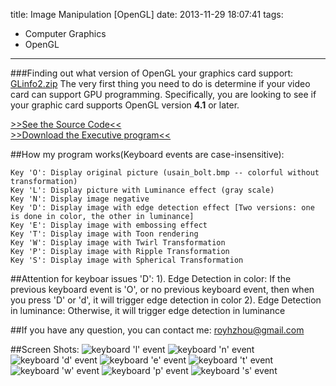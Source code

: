 title: Image Manipulation [OpenGL]
date: 2013-11-29 18:07:41
tags:
  - Computer Graphics
  - OpenGL
---

###Finding out what version of OpenGL your graphics card support: [GLinfo2.zip](https://dn-myblog.qbox.me/demo/ComputerGraphics/GLinfo2.zip)
The very first thing you need to do is determine if your video card can support GPU programming. Specifically, you are looking to see if your graphic card supports OpenGL version **4.1** or later.

[>>See the Source Code<<](https://github.com/zhouhao/CS543-Computer-Graphics-Course-Project/tree/master/HW5)   
[>>Download the Executive program<<](https://dn-myblog.qbox.me/demo/ComputerGraphics/Image_Manipulation.zip)
<!-- more -->
##How my program works(Keyboard events are case-insensitive):
```
Key 'O': Display original picture (usain_bolt.bmp -- colorful without transformation)
Key 'L': Display picture with Luminance effect (gray scale)
Key 'N': Display image negative
Key 'D': Display image with edge detection effect [Two versions: one is done in color, the other in luminance]
Key 'E': Display image with embossing effect
Key 'T': Display image with Toon rendering
Key 'W': Display image with Twirl Transformation
Key 'P': Display image with Ripple Transformation
Key 'S': Display image with Spherical Transformation
```
##Attention for keyboar issues 'D':
1). Edge Detection in color:       If the previous keyboard event is 'O', or no previous keyboard event, then when you press 'D' or 'd', it will trigger edge detection in color
2). Edge Detection in luminance:   Otherwise, it will trigger edge detection in luminance

##If you have any question, you can contact me: <a href="mailto:royhzhou@gmail.com">royhzhou@gmail.com</a>

##Screen Shots:
![keyboard 'l' event](https://dn-myblog.qbox.me/img/blog/OpenGL/hw5/2.PNG "Luminance effect")
![keyboard 'n' event](https://dn-myblog.qbox.me/img/blog/OpenGL/hw5/3.PNG "negative effect")
![keyboard 'd' event](https://dn-myblog.qbox.me/img/blog/OpenGL/hw5/4.PNG "edge detection effect")
![keyboard 'e' event](https://dn-myblog.qbox.me/img/blog/OpenGL/hw5/5.PNG "embossing effect")
![keyboard 't' event](https://dn-myblog.qbox.me/img/blog/OpenGL/hw5/6.PNG "Toon rendering")
![keyboard 'w' event](https://dn-myblog.qbox.me/img/blog/OpenGL/hw5/7.PNG "Twirl Transformation")
![keyboard 'p' event](https://dn-myblog.qbox.me/img/blog/OpenGL/hw5/8.PNG "Ripple Transformation")
![keyboard 's' event](https://dn-myblog.qbox.me/img/blog/OpenGL/hw5/9.PNG "Spherical Transformation")
